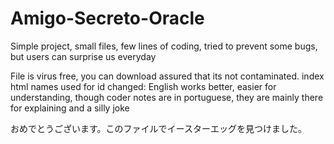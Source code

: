 # Amigo-Secreto-Oracle
Simple project, small files, few lines of coding, tried to prevent some bugs, but users can surprise us everyday

File is virus free, you can download assured that its not contaminated.
index html names used for id changed: English works better, easier for understanding, though coder notes are in portuguese, they are mainly there for explaining and a silly joke


























おめでとうございます。このファイルでイースターエッグを見つけました。
